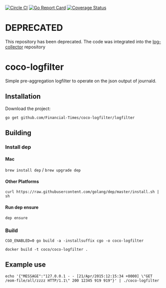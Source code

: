 
[![Circle CI](https://circleci.com/gh/Financial-Times/coco-logfilter/tree/master.png?style=shield)](https://circleci.com/gh/Financial-Times/coco-logfilter/tree/master) [![Go Report Card](https://goreportcard.com/badge/github.com/Financial-Times/coco-logfilter)](https://goreportcard.com/report/github.com/Financial-Times/coco-logfilter) [![Coverage Status](https://coveralls.io/repos/github/Financial-Times/coco-logfilter/badge.svg)](https://coveralls.io/github/Financial-Times/coco-logfilter)

# DEPRECATED
This repository has been deprecated. The code was integrated into the [log-collector](https://github.com/Financial-Times/log-collector) repository

# coco-logfilter
Simple pre-aggregation logfilter to operate on the json output of journald.

## Installation
Download the project:

`go get github.com/Financial-Times/coco-logfilter/logfilter`

## Building

### Install dep

#### Mac
`brew install dep` / `brew upgrade dep`

#### Other Platforms
`curl https://raw.githubusercontent.com/golang/dep/master/install.sh | sh`

#### Run dep ensure
`dep ensure`

### Build
```
CGO_ENABLED=0 go build -a -installsuffix cgo -o coco-logfilter

docker build -t coco/coco-logfilter .
```

## Example use
```
echo '{"MESSAGE":"127.0.0.1 - - [21/Apr/2015:12:15:34 +0000] \"GET /eom-file/all/zzzz HTTP/1.1\" 200 12345 919 919"}' | ./coco-logfilter
```
